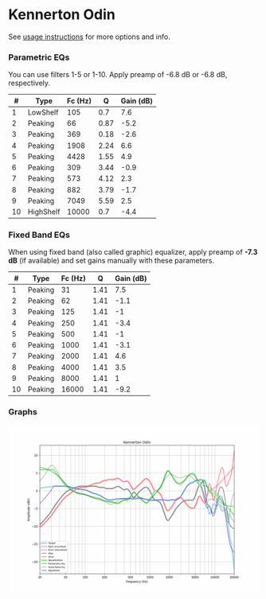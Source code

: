 # Kennerton Odin
See [usage instructions](https://github.com/jaakkopasanen/AutoEq#usage) for more options and info.

### Parametric EQs
You can use filters 1-5 or 1-10. Apply preamp of -6.8 dB or -6.8 dB, respectively.

|   # | Type      |   Fc (Hz) |    Q |   Gain (dB) |
|-----|-----------|-----------|------|-------------|
|   1 | LowShelf  |       105 | 0.7  |         7.6 |
|   2 | Peaking   |        66 | 0.87 |        -5.2 |
|   3 | Peaking   |       369 | 0.18 |        -2.6 |
|   4 | Peaking   |      1908 | 2.24 |         6.6 |
|   5 | Peaking   |      4428 | 1.55 |         4.9 |
|   6 | Peaking   |       309 | 3.44 |        -0.9 |
|   7 | Peaking   |       573 | 4.12 |         2.3 |
|   8 | Peaking   |       882 | 3.79 |        -1.7 |
|   9 | Peaking   |      7049 | 5.59 |         2.5 |
|  10 | HighShelf |     10000 | 0.7  |        -4.4 |

### Fixed Band EQs
When using fixed band (also called graphic) equalizer, apply preamp of **-7.3 dB** (if available) and set gains manually with these parameters.

|   # | Type    |   Fc (Hz) |    Q |   Gain (dB) |
|-----|---------|-----------|------|-------------|
|   1 | Peaking |        31 | 1.41 |         7.5 |
|   2 | Peaking |        62 | 1.41 |        -1.1 |
|   3 | Peaking |       125 | 1.41 |        -1   |
|   4 | Peaking |       250 | 1.41 |        -3.4 |
|   5 | Peaking |       500 | 1.41 |        -1   |
|   6 | Peaking |      1000 | 1.41 |        -3.1 |
|   7 | Peaking |      2000 | 1.41 |         4.6 |
|   8 | Peaking |      4000 | 1.41 |         3.5 |
|   9 | Peaking |      8000 | 1.41 |         1   |
|  10 | Peaking |     16000 | 1.41 |        -9.2 |

### Graphs
![](./Kennerton%20Odin.png)
